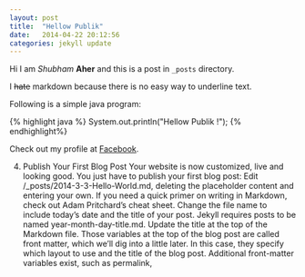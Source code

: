 ```yaml
---
layout: post
title:  "Hellow Publik"
date:   2014-04-22 20:12:56
categories: jekyll update
---
```


Hi I am *Shubham* **Aher** and this is a post in `_posts` directory.

I ~~hate~~ markdown because there is no easy way to underline text.

Following is a simple java program:

{% highlight java %}
System.out.println("Hellow Publik !");
{% endhighlight%}

Check out my profile at [Facebook][urlfb].

[urlfb]: https://www.facebook.com/shubham.aher

4. Publish Your First Blog Post
Your website is now customized, live and looking good. You just have to publish your first blog post:
Edit /_posts/2014-3-3-Hello-World.md, deleting the placeholder content and entering your own. If you need a quick primer on writing in Markdown, check out Adam Pritchard’s cheat sheet.
Change the file name to include today’s date and the title of your post. Jekyll requires posts to be named year-month-day-title.md.
Update the title at the top of the Markdown file. Those variables at the top of the blog post are called front matter, which we’ll dig into a little later. In this case, they specify which layout to use and the title of the blog post. Additional front-matter variables exist, such as permalink, 